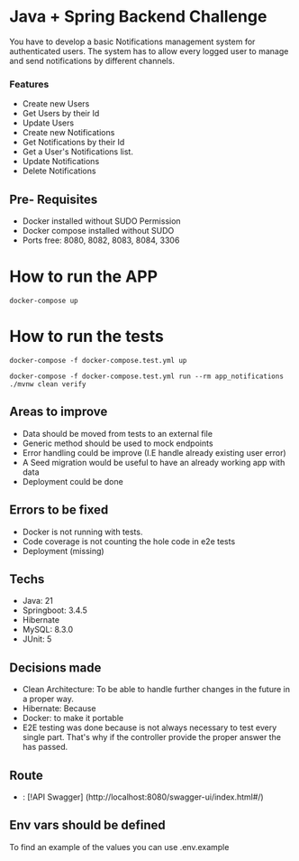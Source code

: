 # Java + Spring Backend Challenge

You have to develop a basic Notifications management system for authenticated users. 
The system has to allow every logged user to manage and send notifications by different channels. 

### Features 

- Create new Users 
- Get Users by their Id
- Update Users
- Create new Notifications
- Get Notifications by their Id
- Get a User's Notifications list. 
- Update Notifications 
- Delete Notifications

## Pre- Requisites

- Docker installed without SUDO Permission
- Docker compose installed without SUDO
- Ports free: 8080, 8082, 8083, 8084, 3306

# How to run the APP

```
docker-compose up

```

# How to run the tests

```
docker-compose -f docker-compose.test.yml up

docker-compose -f docker-compose.test.yml run --rm app_notifications ./mvnw clean verify

```

## Areas to improve

- Data should be moved from tests to an external file
- Generic method should be used to mock endpoints
- Error handling could be improve (I.E handle already existing user error)
- A Seed migration would be useful to have an already working app with data
- Deployment could be done

## Errors to be fixed 

- Docker is not running with tests.
- Code coverage is not counting the hole code in e2e tests
- Deployment (missing)

## Techs

- Java: 21
- Springboot: 3.4.5
- Hibernate
- MySQL: 8.3.0
- JUnit: 5

## Decisions made 

- Clean Architecture: To be able to handle further changes in the future in a proper way.
- Hibernate: Because 
- Docker: to make it portable
- E2E testing was done because is not always necessary to test every single part. That's why
if the controller provide the proper answer the has passed.

## Route

- : [!API Swagger] (http://localhost:8080/swagger-ui/index.html#/)

## Env vars should be defined 

To find an example of the values you can use .env.example
